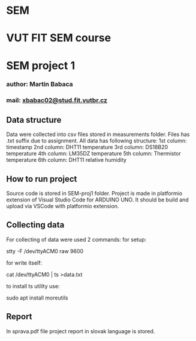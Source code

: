 # SEM
# VUT FIT SEM course
# SEM project 1
### author: Martin Babaca
### mail: xbabac02@stud.fit.vutbr.cz

## Data structure
Data were collected into csv files stored in measurements folder. Files has .txt suffix due to assignment. 
All data has following structure:
1st column: timestamp
2nd column: DHT11 temperature
3rd column: DS18B20 temperature
4th column: LM35DZ temperature
5th column: Thermistor temperature
6th column: DHT11 relative humidity

## How to run project
Source code is stored in SEM-proj1 folder.
Project is made in platformio extension of Visual Studio Code for ARDUINO UNO.
It should be build and upload via VSCode with platformio extension.

## Collecting data
For collecting of data were used 2 commands:
for setup:

stty -F /dev/ttyACM0 raw 9600

for write itself:

cat /dev/ttyACM0 | ts >data.txt

to install ts utility use:

sudo apt install moreutils

## Report
In sprava.pdf file project report in slovak language is stored.

